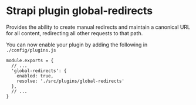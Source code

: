 # Strapi plugin global-redirects

Provides the ability to create manual redirects and maintain a canonical URL for all content, redirecting all other requests to that path.

You can now enable your plugin by adding the following in `./config/plugins.js`
```
module.exports = {
  // ...
  'global-redirects': {
    enabled: true,
    resolve: './src/plugins/global-redirects'
  },
  // ...
}
```